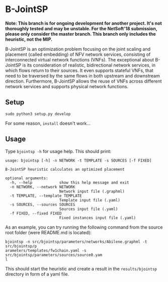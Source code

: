 # B-JointSP 

**Note: This branch is for ongoing development for another project. It's not thoroughly tested and may be unstable. For the NetSoft'18 submission, please only consider the master branch. This branch only includes the heuristic, not the MIP.**

B-JointSP is an optimization problem focusing on the joint scaling and placement (called embedding) of NFV network services, consisting of interconnected virtual network functions (VNFs). The exceptional about B-JointSP is its consideration of realistic, bidirectional network services, in which flows return to their sources. It even supports stateful VNFs, that need to be traversed by the same flows in both upstream and downstream direction. Furthermore, B-JointSP allows the reuse of VNFs across different network services and supports physical network functions.


## Setup

```
sudo python3 setup.py develop
```

For some reason, `install` doesn't work...


## Usage

Type `bjointsp -h` for usage help. This should print:

```
usage: bjointsp [-h] -n NETWORK -t TEMPLATE -s SOURCES [-f FIXED]

B-JointSP heuristic calculates an optimized placement

optional arguments:
  -h, --help            show this help message and exit
  -n NETWORK, --network NETWORK
                        Network input file (.graphml)
  -t TEMPLATE, --template TEMPLATE
                        Template input file (.yaml)
  -s SOURCES, --sources SOURCES
                        Sources input file (.yaml)
  -f FIXED, --fixed FIXED
                        Fixed instances input file (.yaml)
```

As an example, you can try running the following command from the source root folder (were README.md is located):

```
bjointsp -n src/bjointsp/parameters/networks/Abilene.graphml -t src/bjointsp/p                                                                                                                                                                                            arameters/templates/fw1chain.yaml -s src/bjointsp/parameters/sources/source0.yam                                                                                                                                                                                               l
```

This should start the heuristic and create a result in the `results/bjointsp` directory in form of a yaml file.
